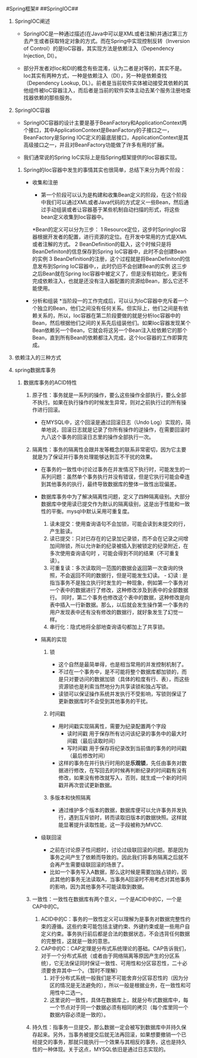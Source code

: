 #Spring框架#
##SpringIOC##
1. SpringIOC阐述
	* SpringIOC是一种通过描述(在Java中可以是XML或者注解)并通过第三方去产生或者获取特定对象的方式。而在Spring中实现控制反转（Inversion of Control）的是IoC容器，其实现方法是依赖注入（Dependency Injection, DI）。
		
	* 部分开发者对Ioc和DI的概念有些混淆，认为二者是对等的，其实不是。Ioc其实有两种方式，一种是依赖注入（DI），另一种是依赖查找（Dependency Lookup, DL）。前者是当前软件实体被动接受其依赖的其他组件被IoC容器注入，而后者是当前的软件实体主动去某个服务注册地查找器依赖的那些服务。

2. SpringIOC容器
	* SpringIOC容器的设计主要是基于BeanFactory和ApplicationContext两个接口，其中ApplicationContext是BeanFactory的子接口之一，BeanFactory是Spring IOC定义的最底层接口，ApplicationContext是其高级接口之一，并且对BeanFactory功能做了许多有用的扩展。

	* 我们通常说的Spring IoC实际上是指Spring框架提供的Ioc容器实现。
	
	 1. Spring的Ioc容器中发生的事情其实也很简单，总结下来分为两个阶段：
	 	- 收集和注册
			* 第一个阶段可以认为是构建和收集Bean定义的阶段，在这个阶段中我们可以通过XML或者Java代码的方式定义一些Bean，然后通过手动组装或者让容器基于某些机制自动扫描的形式，将这些bean定义收集到Ioc容器中。

			*Bean的定义可以分为三步：
				1 Resource定位，这步时SpringIoc容器根据开发者的配置，进行资源的定位。在开发中常用的方式是XML或者注解的方式。
				2 BeanDefinition的载入，这个时候只是将BeanDefiniton的信息保存到Spring IoC容器中，此时不会创建Bean的实例
				3 BeanDefinition的注册，这个过程就是将BeanDefiniton的信息发布到Spring IoC容器中，，此时仍旧不会创建Bean的实例
			这三步之后Bean就在Spring Ioc容器中被定义了，但是没有初始化，更没有完成依赖注入，也就是还没有注入器配置的资源给Bean，那么它还不能使用。

		- 分析和组装
			*当阶段一的工作完成后，可以认为IoC容器中充斥着一个个独立的Bean，他们之间没有任何关系。但实际上，他们之间是有依赖关系的，所以，Ioc容器在第二阶段要做的就是分析Ioc容器中的Bean，然后根据他们之间的关系先后组装他们。如果Ioc容器发现某个Bean依赖另一个Bean，它就会将这另一个Bean注入给依赖它的那个Bean，直到所有Bean的依赖都注入完成，这个Ioc容器的工作即算完成。

3. 依赖注入的三种方式
	


4. spring数据库事务
	1. 数据库事务的ACID特性
		1. 原子性：事务就是一系列的操作，要么这些操作全部执行，要么全部不执行。如果在执行操作的时候发生异常，则对之前执行过的所有操作进行回滚。
			- 在MYSQL中，这个回滚是通过回滚日志（Undo Log）实现的，简单地说，回滚日志就是记录了你所有操作的逆操作，在需要回滚时九八这个事务的回滚日志里的操作全部执行一次。
		
		2. 隔离性：事务的隔离性会跟并发等概念的联系非常密切，因为它主要就是为了保证并行事务处理能够达到互不干扰的效果。
			- 在事务的一致性中讨论过事务在并发情况下执行时，可能发生的一系列问题：虽然单个事务执行并没有错误，但是它执行可能会牵连到其他事务的执行，最终导致数据库的整体一致性出现偏差。
			
			- 数据库事务中为了解决隔离性问题，定义了四种隔离级别。大部分数据库中使用读已提交作为默认的隔离级别，这是出于性能和一致性的平衡。mysql中默认采用可重复度。
				1. 读未提交：使用查询语句不会加锁，可能会读到未提交的行，产生脏读。
				2. 读已提交：只对已存在的记录加记录锁，而不会在记录之间增加间隙锁，所以允许新的纪录被插入到被锁定的纪录附近，在多次使用查询语句时 ，可能会得到不同的结果（不可重复读）。
				3. 可重复读：多次读取同一范围的数据会返回第一次查询的快照，不会返回不同的数据行，但是可能发生幻读。
						- 幻读 : 是指当事务不是独立执行时发生的一种现象，例如第一个事务对一个表中的数据进行了修改，这种修改涉及到表中的全部数据行。 同时，第二个事务也修改这个表中的数据，这种修改是向表中插入一行新数据。那么，以后就会发生操作第一个事务的用户发现表中还有没有修改的数据行，就好象发生了幻觉一样。
				4. 串行化：隐式地将全部地查询语句都加上了共享锁。
			
			- 隔离的实现
				1. 锁
					- 这个自然是最简单得，也是相当常用的并发控制机制了。
					- 不过在一个事务中，是不可能将整个数据库都加锁的，而是只对要访问的数据加锁（具体的粒度有行、表），而这些资源锁也是利索当然地分为共享读锁和独占写锁。
					- 读锁可以保证操作系统并发执行不受影响，写锁则保证了更新数据库时不会受到其他事务的干扰。

				2. 时间戳
					- 用时间戳实现隔离性，需要为纪录配置两个字段
						* 读时间戳  用于保存所有访问该纪录的事务中的最大时间戳（最后读取时间）
						* 写时间戳  用于保存将纪录改到当前值的事务的时间戳（最后修改时间）
					- 这样的事务在并行执行时用的是**乐观锁**，先任由事务对数据进行修改，在写回去的时候再判断纪录的时间戳有没有修改，如果没有修改就写入，否则，就生成一个新的时间戳并再次尝试更新数据。

				3. 多版本和快照隔离
					- 通过维护多个版本的数据，数据库便可以允许事务并发执行，遇到互斥锁时，转而读取旧版本的数据快照。这样就能显著提升读取性能，这一手段被称为MVCC.

			- 级联回滚
				- 之前在讨论原子性问题时，讨论过级联回滚的问题。那是因为事务之间产生了依赖而导致的。因此我们将事务隔离之后就不会再产生需要级联回滚的场景了。
				- 比如一个事务写入A数据，那么这时候是需要加独占锁的，因此其他的事务无法读取A，当事务A回滚时不用考虑对其他事务的影响，因为其他事务不可能读取到数据。
				

		3. 一致性：一致性在数据库有两个意义，一个是ACID中的C，一个是CAP中的C。
			1. ACID中的C：事务的一致性定义可以理解为是事务对数据完整性约束的遵循。这些约束可能包括主键约束、外键约束或是一些用户自定义约束。事务执行前后都是合法的数据状态，不会违背任何数据的完整性，这就是一致的意思。
			2. CAP中的C：CAP定理是分布式系统理论的基础。CAP告诉我们，对于一个分布式系统（或者由于网络隔离等原因产生的分区系统），它无法保证同时保证一致性、可用性和分区容忍性，二十必须要舍弃其中一个。（暂时不理解）
				1. 对于分布式系统一般我们是不可能舍弃分区容忍性的（因为分区的情况是无法避免的），所以一般是根据业务，在一致性和可用性中二选一。
				2. 这里说的一致性，具体在数据库上，就是分布式数据库中，每一个节点对于同一个数据必须有相同的拷贝（每个库里同一个数据内容必须是一致的）。
		
		4. 持久性：指事务一旦提交，那么数据一定会被写到数据库中并持久保存起来。另外，当事务被提交后就无法再回滚，如果想要撤销一个已经提交的事务，那就只能执行一个效果与其相反的事务，这也是持久性的一种体现。关于这点，MYSQL依旧是通过日志实现的。

 